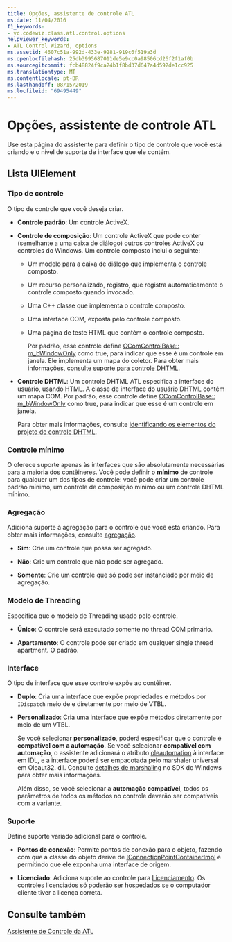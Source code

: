 ```yaml
---
title: Opções, assistente de controle ATL
ms.date: 11/04/2016
f1_keywords:
- vc.codewiz.class.atl.control.options
helpviewer_keywords:
- ATL Control Wizard, options
ms.assetid: 4607c51a-992d-433e-9281-919c6f519a3d
ms.openlocfilehash: 25db3995687011de5e9cc0a98506cd26f2f1af0b
ms.sourcegitcommit: fcb48824f9ca24b1f8bd37d647a4d592de1cc925
ms.translationtype: MT
ms.contentlocale: pt-BR
ms.lasthandoff: 08/15/2019
ms.locfileid: "69495449"
---
```

# <a name="options-atl-control-wizard"></a>Opções, assistente de controle ATL

Use esta página do assistente para definir o tipo de controle que você está criando e o nível de suporte de interface que ele contém.

## <a name="uielement-list"></a>Lista UIElement

### <a name="control-type"></a>Tipo de controle

O tipo de controle que você deseja criar.

- **Controle padrão**: Um controle ActiveX.

- **Controle de composição**: Um controle ActiveX que pode conter (semelhante a uma caixa de diálogo) outros controles ActiveX ou controles do Windows. Um controle composto inclui o seguinte:

  - Um modelo para a caixa de diálogo que implementa o controle composto.

  - Um recurso personalizado, registro, que registra automaticamente o controle composto quando invocado.

  - Uma C++ classe que implementa o controle composto.

  - Uma interface COM, exposta pelo controle composto.

  - Uma página de teste HTML que contém o controle composto.

    Por padrão, esse controle define [CComControlBase:: m_bWindowOnly](../../atl/reference/ccomcontrolbase-class.md#m_bwindowonly) como true, para indicar que esse é um controle em janela. Ele implementa um mapa do coletor. Para obter mais informações, consulte [suporte para controle DHTML](../../atl/atl-support-for-dhtml-controls.md).

- **Controle DHTML**: Um controle DHTML ATL especifica a interface do usuário, usando HTML. A classe de interface do usuário DHTML contém um mapa COM. Por padrão, esse controle define [CComControlBase:: m_bWindowOnly](../../atl/reference/ccomcontrolbase-class.md#m_bwindowonly) como true, para indicar que esse é um controle em janela.

   Para obter mais informações, consulte [identificando os elementos do projeto de controle DHTML](../../atl/identifying-the-elements-of-the-dhtml-control-project.md).

### <a name="minimal-control"></a>Controle mínimo

O oferece suporte apenas às interfaces que são absolutamente necessárias para a maioria dos contêineres. Você pode definir o **mínimo** de controle para qualquer um dos tipos de controle: você pode criar um controle padrão mínimo, um controle de composição mínimo ou um controle DHTML mínimo.

### <a name="aggregation"></a>Agregação

Adiciona suporte à agregação para o controle que você está criando. Para obter mais informações, consulte [agregação](../../atl/aggregation.md).

- **Sim**: Crie um controle que possa ser agregado.

- **Não**: Crie um controle que não pode ser agregado.

- **Somente**: Crie um controle que só pode ser instanciado por meio de agregação.

### <a name="threading-model"></a>Modelo de Threading

Especifica que o modelo de Threading usado pelo controle.

- **Único**: O controle será executado somente no thread COM primário.

- **Apartamento**: O controle pode ser criado em qualquer single thread apartment. O padrão.

### <a name="interface"></a>Interface

O tipo de interface que esse controle expõe ao contêiner.

- **Duplo**: Cria uma interface que expõe propriedades e métodos por `IDispatch` meio de e diretamente por meio de VTBL.

- **Personalizado**: Cria uma interface que expõe métodos diretamente por meio de um VTBL.

   Se você selecionar **personalizado**, poderá especificar que o controle é **compatível com a automação**. Se você selecionar **compatível com automação**, o assistente adicionará o atributo [oleautomation](../../windows/oleautomation.md) à interface em IDL, e a interface poderá ser empacotada pelo marshaler universal em Oleaut32. dll. Consulte [detalhes de marshaling](/windows/win32/com/marshaling-details) no SDK do Windows para obter mais informações.

   Além disso, se você selecionar a **automação compatível**, todos os parâmetros de todos os métodos no controle deverão ser compatíveis com a variante.

### <a name="support"></a>Suporte

Define suporte variado adicional para o controle.

- **Pontos de conexão**: Permite pontos de conexão para o objeto, fazendo com que a classe do objeto derive de [IConnectionPointContainerImpl](../../atl/reference/iconnectionpointcontainerimpl-class.md) e permitindo que ele exponha uma interface de origem.

- **Licenciado**: Adiciona suporte ao controle para [Licenciamento](/windows/win32/com/licensing). Os controles licenciados só poderão ser hospedados se o computador cliente tiver a licença correta.

## <a name="see-also"></a>Consulte também

[Assistente de Controle da ATL](../../atl/reference/atl-control-wizard.md)

